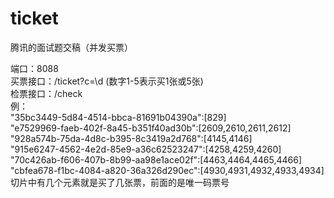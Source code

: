 # ticket
腾讯的面试题交稿（并发买票）


端口：8088 </br>
买票接口：/ticket?c=\d  (数字1-5表示买1张或5张)</br>
检票接口：/check</br>
例：</br>
"35bc3449-5d84-4514-bbca-81691b04390a":[829]</br>
"e7529969-faeb-402f-8a45-b351f40ad30b":[2609,2610,2611,2612]</br>
"928a574b-75da-4d8c-b395-8c3419a2d768":[4145,4146]</br>
"915e6247-4562-4e2d-85e9-a36c62523247":[4258,4259,4260]</br>
"70c426ab-f606-407b-8b99-aa98e1ace02f":[4463,4464,4465,4466]</br>
"cbfea678-f1bc-4084-a820-36a326d290ec":[4930,4931,4932,4933,4934]</br>
切片中有几个元素就是买了几张票，前面的是唯一码票号</br>
